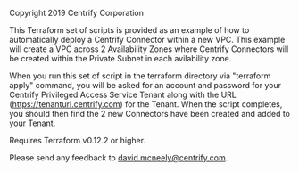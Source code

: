 Copyright 2019 Centrify Corporation
 
This Terraform set of scripts is provided as an example of how to automatically deploy a Centrify Connector within a new VPC. This example will create a VPC across 2 Availability Zones where Centrify Connectors will be created within the Private Subnet in each avilability zone. 

When you run this set of script in the terraform directory via "terraform apply" command, you will be asked for an account and password for your Centrify Privileged Access Service Tenant along with the URL (https://tenanturl.centrify.com) for the Tenant. When the script completes, you should then find the 2 new Connectors have been created and added to your Tenant. 

Requires Terraform v0.12.2 or higher.

Please send any feedback to david.mcneely@centrify.com. 
